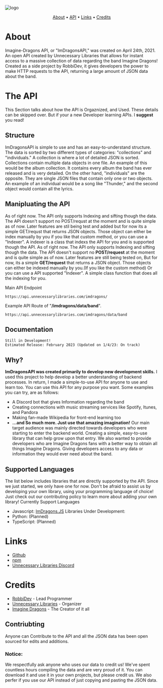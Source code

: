 <img src="https://github.com/unnecessarylibs/ImDragonsAPI/blob/main/img/ImDragonsAPI-logo.png" alt="logo">
<p align="center">
  <a href="#about">About</a> •
  <a href="#prerequisites">API</a> •
  <a href="#links">Links</a> •
  <a href="#credits">Credits</a>
</p>

# About
Imagine-Dragons API, or "ImDragonsAPI," was created on April 24th, 2021. An open API created by Unnecessary Libraries that allows for instant access to a massive collection of data regarding the band Imagine Dragons! Created as a side project by RobbiDev, it gives developers the power to make HTTP requests to the API, returning a large amount of JSON data about the band.

# The API
This Section talks about how the API is Orgaznized, and Used. These details can be skipped over. But if your a new Developer learning APIs. I **suggest** you read!

## Structure
ImDragonsAPI is simple to use and has an easy-to-understand structure. The data is sorted by two different types of categories: "collections" and "individuals." A collection is where a lot of detailed JSON is sorted. Collections contain multiple data objects in one file. An example  of this would be the album collection. It contains every album the band has ever released and is very detailed. On the other hand, "individuals" are the opposite. They are single JSON files that contain only one or two objects. An example of an individual would be a song like "Thunder," and the second object would contain all the lyrics.

## Manipluating the API
As of right now. The API only supports Indexing and sifting though the data. The API doesn't support no POST/requst at the moment and is quite simple as of now. Later features are stil being test and added but for now its a simple GET/requst that returns JSON objects. Those object can either be index manually by you if you like that custom method, or you can use a "Indexer". A indexer is a class that indexs the API for you and is supported though the API.
As of right now. The API only supports Indexing and sifting though the data. The API doesn't support no **POST/request** at the moment and is quite simple as of now. Later features are still being tested on, But for now, its a simple **GET/request** that returns a JSON object. Those objects can either be indexed manually by you.(If you like the custom method) Or you can use a API supported "Indexer". A simple class function that does all the indexing for you.

Main API Endpoint
```
https://api.unnecessarylibraries.com/imdragons/
```
Example API Route of "**/imdragons/data/band**". 
```
https://api.unnecessarylibraries.com/imdragons/data/band
```
## Documentation 
```
Still in Development! 
Estimated Release: February 2023 (Updated on 1/4/23: On track)
```
## Why?
**ImDragonsAPI was created primarily to develop new development skills.** I used this project to help develop a better understanding of backend processes. In return, I made a simple-to-use API for anyone to use and learn too.
You can use this API for any purpose you want. Some examples you can try, are as follows: 
- A Discord bot that gives Information regarding the band
- Creating connections with music streaming services like Spotify, Itunes, and Pandora 
- Making fan-made Wikipedia for front-end learning too
- **...and So much more. Just use that amazing imagination!**
Our main target audience was mainly directed towards developers who were starting to enter the backend world. Creating a simple, easy-to-use library that can help grow upon that entry. We also wanted to provide developers who are Imagine Dragons fans with a better way to obtain all things Imagine Dragons. Giving developers access to any data or information they would ever need about the band.

## Supported Languages
The list below includes libraries that are directly supported by the API. Since we just started, we only have one for now. Don't be afraid to assist us by developing your own library, using your programming language of choice! Just check out our contributing policy to learn more about adding your own library!
Currently Support Languages
- Javascript: [ImDragons.JS](https://github.com/RobbiDev/imagine-dragons.js)
Libraries Under Development: 
- Python: (Planned)
- TypeScript: (Planned)

# Links
- [Github](https://github.com/RobbiDev/imagine-dragons.js)
- [npm](https://www.npmjs.com/package/imagine-dragons.js)
- [Unnecessary Libraries Discord](https://discord.gg/y8TYje4PXH)

# Credits
- [RobbiDev](https://github.com/pengyofficial) - Lead Programmer
- [Unnecessary Libraries](https://github.com/unnecessarylibs) - Organizer
- [Imagine Dragons](https://www.imaginedragonsmusic.com/#/) - The Creator of it all

## Contriubting
Anyone can Contribute to the API and all the JSON data has been open sourced for edits and additions. 

### Notice:
We respectfully ask anyone who uses our data to credit us! 
We've spent countless hours compiling the data and are very proud of it. You can download it and use it in your own projects, but please credit us. We also perfer if you use our API instead of just copying and pasting the JSON data.

